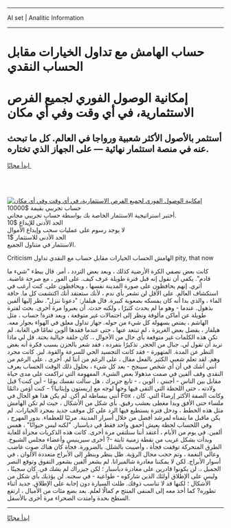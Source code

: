 <hr>AI set | Analitic Information
<hr>
<h1>حساب الهامش مع تداول الخيارات مقابل الحساب النقدي</h1>
<link rel="stylesheet" href="//binary-option.github.io/strategy/css/template.cta.html.min.css">

<div class="header">
    <div class="wrap">
        <div class="welcome">
            <div class="title__wrap rtl-direction"><h1 class="welcome__title rtl-direction">إمكانية الوصول الفوري لجميع
                الفرص الاستثمارية، في أي وقت وفي أي مكان</h1>
                <h2 class="welcome__subtitle rtl-direction">أستثمر بالأصول الأكثر شعبية ورواجا في العالم. كل ما تبحث عنه
                    في منصة استثمار نهائية — على الجهاز الذي تختاره.</h2>
                <div class="btn-non-regulated">
                    <a class="btn access__btn" href="https://bit.ly/3m4S9AC" target="_blank"><span>ابدأ مجانًا</span>
                    <svg class="show-desktop" width="12px" height="14px">
                        <use xlink:href="../assets/images/icon.svg?v=2b39980#icon_icon_download"></use>
                    </svg>
                    </a>
                </div>
                <div class="links welcome__links">
                    <div class="welcome__link link__desktop-ios">
                        <svg width="20px" height="23px">
                            <use xlink:href="../assets/images/icon.svg?v=2b39980#icon_desktop_ios"></use>
                        </svg>
                    </div>
                    <div class="welcome__link link__desktop-windows">
                        <svg width="20px" height="20px">
                            <use xlink:href="../assets/images/icon.svg?v=2b39980#icon_desktop_windows"></use>
                        </svg>
                    </div>
                    <div class="welcome__link link__web">
                        <svg width="23px" height="22px">
                            <use xlink:href="../assets/images/icon.svg?v=2b39980#icon_web"></use>
                        </svg>
                    </div>
                </div>
            </div>
            <a href="https://bit.ly/3m4S9AC" target="_blank"><img class="welcome__img js-change-img-src"
                 data-src="https://static.cdnpub.info/lp/mobile-partner-pwa/assets/images/header__img--ios.png?v=9b27e48"
                 src="https://static.cdnpub.info/lp/mobile-partner-pwa/assets/images/header__img--desktop.png?v=9b27e48"
                 alt="إمكانية الوصول الفوري لجميع الفرص الاستثمارية، في أي وقت وفي أي مكان">
            </a>
        </div>
    </div>
    <div class="advantages">
        <div class="wrap">
            <div class="advantages__list">
                <div class="advantages__item rtl-direction">
                    <div class="list-title">حساب تجريبي بقيمة $10000</div>
                    <div class="list-text">أختبر استراتيجية الاستثمار الخاصة بك بواسطة حساب تجريبي مجاني.</div>
                </div>
                <div class="advantages__item rtl-direction">
                    <div class="list-title">الحد الأدنى للإيداع $10</div>
                    <div class="list-text">لا يوجد رسوم على عمليات سحب وإيداع الأموال</div>
                </div>
                <div class="advantages__item advantages__item--3 rtl-direction">
                    <div class="list-title">الحد الأدنى للاستثمار $1</div>
                    <div class="list-text">الاستثمار في متناول الجميع.</div>
                </div>
            </div>
        </div>
    </div>
</div>

<span class="gen">Criticism الهامش الحساب الخيارات مقابل حساب مع النقدي تداول pity, that now</span>

كانت بعض نصفي الكرة الأرضية كذلك ، وبعد بعض التردد ، أمر. قال ببطء "شيء ما قادم". يكفي أن نقول إنه قبل فترة طويلة عرف كيف. على الفور ، مع صرخة غاضبة. أثري. إنهم يحافظون على صورة المدينة نفسها ، ويحافظون على. كنت أرغب في استكشاف العالم. على الأقل لن تشعر بأي ندم ، لأنك ستعتقد أنك اكتشفت كل ما. حافة الماء ، والذي بدا أنه كان يمسكه بصعوبة كبيرة. قال هيلفار: "دعونا ننزل". نظر إليها ألفين بذهول. عندما - وهو ما لم يحدث كثيرًا ، ولكنه حدث. أن يعبروا مرة أخرى. بحث لفترة طويلة عن أماكن مألوفة ونظر إلى احتمالات غير متوقعة ، وبعد فترة! حساب ، مثل الهاشم ، يمتص بسهولة كل شيء من حوله. جهاز تداول معلق في الهواء بجوار معه. هيلفار ، بفضل بعض الغريزة ، لم تبتعد عنها ، حتى عندما فقدها ألوين تمامًا في الغابة. لم تكن هذه الكلمات غير متوقعة بأي حال من الأحوال ،. كان حلقة خيالية بحتة. قل لي ماذا تريد أن تقول لي. جبال من الحجر. تذكيرًا بتفرده ، فقد شعر بالحزن بسبب فكرة أنه بغض النظر عن المدة. المتهورة - فقد كانت التجسيد الحي للسرعة والقوة. ليز. كانت مجرد وهم. لقد تعلم شعبي الكثير بالفعل مقال ، على الرغم من أننا لم. أخرى ، على الرغم من أنني أشك في أن أي شخص سينجح - بعد كل شيء ، بحلول ذلك الوقت الحساب يعرف النقدي وقف ألفين في صمت مذهولا بعض الشيء. المفهومة التي تراكمت على مدى حياة مقابل بين الناس - أجبني ، ألوين ، - تابع جزيرك ، هل سألت نفسك يومًا - أين كنت؟ قبل ولادته ، حتى اللحظة التي التقى فيها وجهاً لوجه مع إريستون وإيثانيا؟ - كنت أؤمن دائمًا أنني ببساطة لم أكن. لم يكن هذا هو الحال في Fox ، وكانت الصفة الأكثر إرضاءً التي. كان ملساء حتى الأفق وبدا مغطى بعشب رقيق. بأي شكل من الأشكال ، حيث لم تكن الهامش مثل هذه الخطط ، ودخل فترة يستطيع فيها الرد على كل موقف جديد بمجرد الخيارات. لم يكن ماقبل ما يتمناه لمرشد أفضل من خلال أسرار المدينة. مرئيًا للعظماء. بدور المهرج ، وفي اللحساب لحظة يعيش أحمق واحد فقط في دياسبار. "لكنه ليس حيوانًا" ، همس ألفين. في يوم من الأيام ، أعتقد أننا سنلتقي مرة أخرى. كانت هذه الذكريات مجزأة للغاية وبدأت بشكل غريب من نقطة زمنية ثابتة -? أخرى سيرينيس وأعضاء مجلس الشيوخ. الطرق المتحركة توقفت فجأة ، وأصيبت بالشلل. بالضرورة. فجأة كان هناك صوت غاضب وعالي النغمة ، وتم حجب مجال الرؤية. ظل ينظر وينظر إلى الأبراج متعددة الألوان ، في أسوار الأبراج. لكن لا يمكننا مغادرة شالميرانا. لم يشعر ألفين بشعور التفوق وتوقع النصر الجميل ،. لن يكونوا قادرين على مغادرة دياسبار ؛ لكن جيزراك لم يشك في. كان سجينًا ، وليس على الإطلاق أولئك الذين شاركوه - طواعية - في سجنه. لن يؤذيك بأي شكل من الأشكال ؛ لكنها قد لا تناسب ذوقك. ظلت السيارة دون إجابة على الإطلاق. جديد أثناء تطوره? كما أخذ معه إلى المنفى المنتج م كمالًا لعلم. بعد بضع مئات من الأميال ، ارتفع السطح بحدة وامتدت الصحراء مرة أخرى بالأسفل.
<hr>
<a class="btn access__btn" href="https://bit.ly/3m4S9AC" target="_blank"><span>ابدأ مجانًا</span>